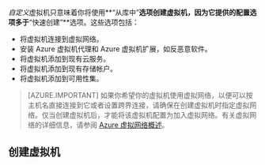 
*自定义*虚拟机只意味着你将使用**“从库中”**选项创建虚拟机，因为它提供的配置选项多于**“快速创建”**选项。这些选项包括：

- 将虚拟机连接到虚拟网络。
- 安装 Azure 虚拟机代理和 Azure 虚拟机扩展，如反恶意软件。
- 将虚拟机添加到现有云服务。
- 将虚拟机添加到现有存储帐户。
- 将虚拟机添加到可用性集。

> [AZURE.IMPORTANT] 如果你希望你的虚拟机使用虚拟网络，以便可以按主机名直接连接到它或者设置跨界连接，请确保在创建虚拟机时指定虚拟网络。仅当创建虚拟机后，才能将该虚拟机配置为加入虚拟网络。有关虚拟网络的详细信息，请参阅 [Azure 虚拟网络概述](/documentation/articles/virtual-networks-overview)。


## 创建虚拟机
